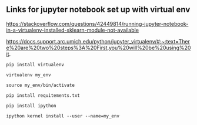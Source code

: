## Links for jupyter notebook set up with virtual env


https://stackoverflow.com/questions/42449814/running-jupyter-notebook-in-a-virtualenv-installed-sklearn-module-not-available

https://docs.support.arc.umich.edu/python/jupyter_virtualenv/#:~:text=There%20are%20two%20steps%3A%20First,you%20will%20be%20using%20it.


`pip install virtualenv`

`virtualenv my_env`

`source my_env/bin/activate`

`pip install requitements.txt`

`pip install ipython`

`ipython kernel install --user --name=my_env`


